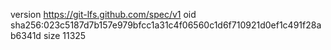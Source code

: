version https://git-lfs.github.com/spec/v1
oid sha256:023c5187d7b157e979bfcc1a31c4f06560c1d6f710921d0ef1c491f28ab6341d
size 11325
